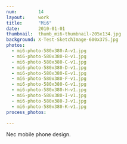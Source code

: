 ```yaml
---
num:        14
layout:     work
title:      "Mi6"
date:       2010-01-01
thumbnail:  thumb_mi6-thumbnail-205x134.jpg
background: X-Test-SketchImage-600x375.jpg
photos:
  - mi6-photo-580x380-A-v1.jpg
  - mi6-photo-580x380-B-v1.jpg
  - mi6-photo-580x380-C-v1.jpg
  - mi6-photo-580x380-D-v1.jpg
  - mi6-photo-580x380-E-v1.jpg
  - mi6-photo-580x380-F-v1.jpg
  - mi6-photo-580x380-G-v1.jpg
  - mi6-photo-580x380-H-v1.jpg
  - mi6-photo-580x380-I-v1.jpg
  - mi6-photo-580x380-J-v1.jpg
  - mi6-photo-580x380-K-v1.jpg
process_photos:

---
```


Nec mobile phone design.

